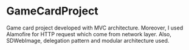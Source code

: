 # GameCardProject
Game card project developed with MVC architecture. Moreover, I used Alamofire for HTTP request which come from network layer. Also, SDWebImage, delegation pattern and modular architecture used.
